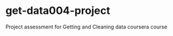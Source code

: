 get-data004-project
===================

Project assessment for Getting and Cleaning data coursera course
